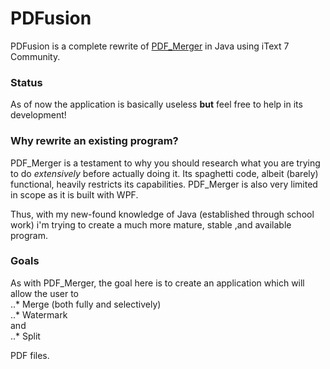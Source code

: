 # PDFusion
PDFusion is a complete rewrite of [PDF_Merger](https://www.github.com/TsimpDim/Pdf_Merger) in Java using iText 7 Community.

### Status
As of now the application is basically useless **but** feel free to help in its development!

### Why rewrite an existing program?
PDF_Merger is a testament to why you should research what you are trying to do *extensively* before actually doing it. Its spaghetti code, albeit (barely) functional, heavily restricts its capabilities. PDF_Merger is also very limited in scope as it is built with WPF.

Thus, with my new-found knowledge of Java (established through school work) i'm trying to create a much more mature, stable ,and available program.

### Goals
As with PDF_Merger, the goal here is to create an application which will allow the user to  
 ..* Merge (both fully and selectively)  
 ..* Watermark  
and  
 ..* Split  
 
PDF files.
